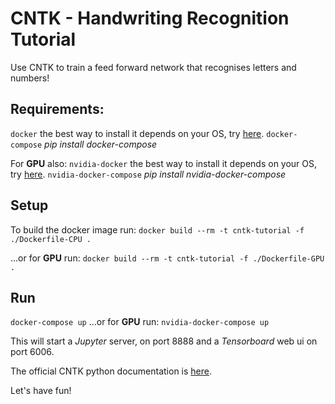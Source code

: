 # CNTK - Handwriting Recognition Tutorial

Use CNTK to train a feed forward network that recognises letters and numbers!

## Requirements:
`docker`  the best way to install it depends on your OS, try [here](https://www.docker.com/community-edition).
`docker-compose`  *pip install docker-compose*

For **GPU** also:
`nvidia-docker`  the best way to install it depends on your OS, try [here](https://github.com/NVIDIA/nvidia-docker/wiki/Installation).
`nvidia-docker-compose`  *pip install nvidia-docker-compose*

## Setup
To build the docker image run:
`docker build --rm -t cntk-tutorial -f ./Dockerfile-CPU .`

...or for **GPU** run: 
`docker build --rm -t cntk-tutorial -f ./Dockerfile-GPU .`

## Run
`docker-compose up`
...or for **GPU** run: 
`nvidia-docker-compose up`

This will start a *Jupyter* server, on port 8888 and a *Tensorboard* web ui on port 6006.

The official CNTK python documentation is [here](https://www.cntk.ai/pythondocs/).

Let's have fun!
